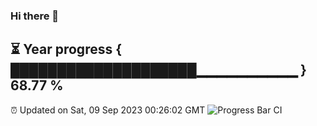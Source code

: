 ### Hi there 👋
⏳ Year progress { ████████████████████▁▁▁▁▁▁▁▁▁▁ } 68.77 %
---
⏰ Updated on Sat, 09 Sep 2023 00:26:02 GMT
![Progress Bar CI](https://github.com/Moyi321/Moyi321/workflows/Progress%20Bar%20CI/badge.svg)

